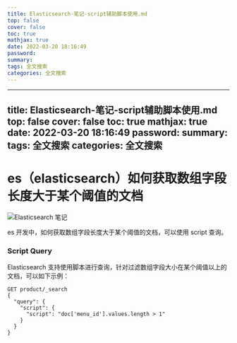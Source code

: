 ```yaml
---
title: Elasticsearch-笔记-script辅助脚本使用.md
top: false
cover: false
toc: true
mathjax: true
date: 2022-03-20 18:16:49
password:
summary:
tags: 全文搜索
categories: 全文搜索
---
```

---
title: Elasticsearch-笔记-script辅助脚本使用.md
top: false
cover: false
toc: true
mathjax: true
date: 2022-03-20 18:16:49
password:
summary:
tags: 全文搜索
categories: 全文搜索
---
# es（elasticsearch）如何获取数组字段长度大于某个阈值的文档

![Elasticsearch 笔记](https://upload-images.jianshu.io/upload_images/13965490-8194791abfe23c08.gif?imageMogr2/auto-orient/strip)


es 开发中，如何获取数组字段长度大于某个阈值的文档，可以使用 script 查询。


### Script Query

Elasticsearch 支持使用脚本进行查询，针对过滤数组字段大小在某个阈值以上的文档，可以如下示例：

```
GET product/_search
{
  "query": {
    "script": {
      "script": "doc['menu_id'].values.length > 1"
    }
  }
}
```

